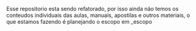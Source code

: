Esse repositorio esta sendo refatorado, por isso ainda não temos os conteudos individuais das aulas,   manuais, apostilas e outros materiais, o que estamos fazendo é planejando o escopo em _escopo